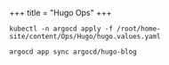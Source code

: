 +++
title = "Hugo Ops"
+++

```shell
kubectl -n argocd apply -f /root/home-site/content/Ops/Hugo/hugo.values.yaml
```

```shell
argocd app sync argocd/hugo-blog
```
